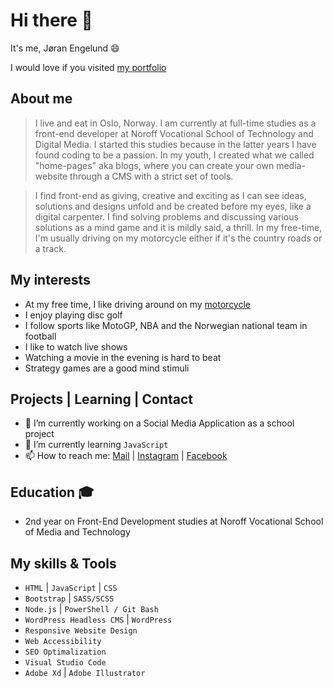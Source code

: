 # Hi there 👋

It's me, Jøran Engelund :smile:

I would love if you visited [my portfolio](https://joranengelund.github.io/#home)

## About me
> I live and eat in Oslo, Norway. I am currently at full-time studies as a front-end developer at Noroff Vocational School of Technology and Digital Media. I started this studies because in the latter years I have found coding to be a passion. In my youth, I created what we called "home-pages" aka blogs, where you can create your own media-website through a CMS with a strict set of tools.

> I find front-end as giving, creative and exciting as I can see ideas, solutions and designs unfold and be created before my eyes, like a digital carpenter. I find solving problems and discussing various solutions as a mind game and it is mildly said, a thrill. In my free-time, I'm usually driving on my motorcycle either if it's the country roads or a track.

## My interests
- At my free time, I like driving around on my [motorcycle](https://www.instagram.com/jaywithsway/)
- I enjoy playing disc golf
- I follow sports like MotoGP, NBA and the Norwegian national team in football
- I like to watch live shows
- Watching a movie in the evening is hard to beat
- Strategy games are a good mind stimuli

## Projects | Learning | Contact

- 🔭 I’m currently working on a Social Media Application as a school project
- 🌱 I’m currently learning ```JavaScript```
- 📫 How to reach me: [Mail](mailto:joranengelund@hotmail.com) | [Instagram](https://www.instagram.com/joranengelund/) | [Facebook](https://www.facebook.com/joranengelund)

## Education :mortar_board:
- 2nd year on Front-End Development studies at Noroff Vocational School of Media and Technology

## My skills & Tools
- ```HTML``` | ```JavaScript``` | ```CSS```
- ```Bootstrap``` | ```SASS/SCSS```
- ```Node.js``` | ```PowerShell / Git Bash```
- ```WordPress Headless CMS``` | ```WordPress```
- ```Responsive Website Design```
- ```Web Accessibility``` 
- ```SEO Optimalization```
- ```Visual Studio Code```
- ```Adobe Xd``` | ```Adobe Illustrator```
